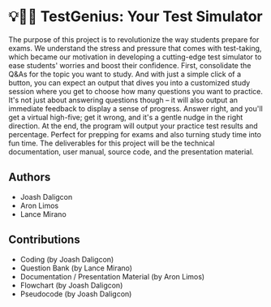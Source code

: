 # 💡🧠📝 TestGenius: Your Test Simulator

The purpose of this project is to revolutionize the way students prepare for exams. We understand the stress and pressure that comes with test-taking, which became our motivation in developing a cutting-edge test simulator to ease students' worries and boost their confidence. First, consolidate the Q&As for the topic you want to study. And with just a simple click of a button, you can expect an output that dives you into a customized study session where you get to choose how many questions you want to practice. It's not just about answering questions though – it will also output an immediate feedback to display a sense of progress. Answer right, and you'll get a virtual high-five; get it wrong, and it's a gentle nudge in the right direction. At the end, the program will output your practice test results and percentage. Perfect for prepping for exams and also turning study time into fun time. The deliverables for this project will be the technical documentation, user manual, source code, and the presentation material.

## Authors

- Joash Daligcon
- Aron Limos
- Lance Mirano

## Contributions

- Coding (by Joash Daligcon)
- Question Bank (by Lance Mirano)
- Documentation / Presentation Material (by Aron Limos)
- Flowchart (by Joash Daligcon)
- Pseudocode (by Joash Daligcon)
